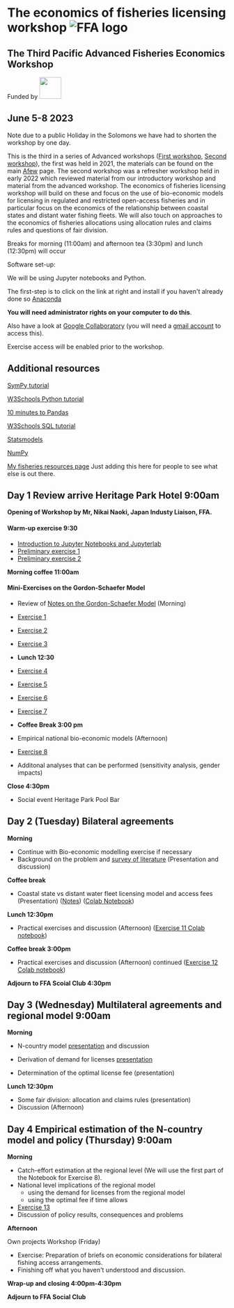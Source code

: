 # The economics of fisheries licensing workshop ![FFA logo](https://github.com/fdd-eiu/afew/blob/main/logo.png)

## The Third Pacific Advanced Fisheries Economics Workshop

Funded by <img src=https://github.com/fdd-eiu/afew/blob/main/rogoblue3.png width = 50 nehigh= 100>

## June 5-8 2023

Note due to a public Holiday in the Solomons we have had to shorten the workshop by one day.

This is the third in a series of Advanced workshops ([First workshop](https://github.com/fdd-eiu/afew), [Second workshop](https://github.com/fdd-eiu/afew/blob/main/refresher.md)), the first was held in 2021, the materials can be found on the main [Afew](https://github.com/fdd-eiu/afew) page. The second workshop was a refresher workshop held in early 2022 which reviewed material from our introductory workshop and material from the advanced workshop. The economics of fisheries licensing workshop will build on these and focus on the use of bio-economic models for licensing in regulated and restricted open-access fisheries and in particular focus on the economics of the relationship between coastal states and distant water fishing fleets. We will also touch on approaches to the economics of fisheries allocations using allocation rules and claims rules and questions of fair division.

Breaks for morning (11:00am) and afternoon tea (3:30pm) and lunch (12:30pm) will occur

Software set-up:

We will be using Jupyter notebooks and Python.

The first-step is to click on the link at right and install if you haven't already done so [Anaconda](https://www.anaconda.com/download/)

**You will need administrator rights on your computer to do this**.

Also have a look at [Google Collaboratory](https://colab.research.google.com/) (you will need a [gmail account](https://accounts.google.com/signup/v2/webcreateaccount?hl=en&flowName=GlifWebSignIn&flowEntry=SignUp) to access this).

Exercise access will be enabled prior to the workshop.

## Additional resources

[SymPy tutorial](https://docs.sympy.org/latest/tutorials/intro-tutorial/index.html)

[W3Schools Python tutorial](https://www.w3schools.com/python/python_intro.asp)

[10 minutes to Pandas](https://pandas.pydata.org/docs/user_guide/10min.html)

[W3Schools SQL tutorial](https://www.w3schools.com/sql/default.asp)

[Statsmodels](https://www.statsmodels.org/stable/index.html)

[NumPy](https://numpy.org/doc/stable/user/absolute_beginners.html)

[My fisheries resources page](https://github.com/babycamel/resources/blob/master/fisheries-resources.md) Just adding this here for people to see what else is out there.

## Day 1 Review arrive Heritage Park Hotel 9:00am

**Opening of Workshop by Mr, Nikai Naoki, Japan Industy Liaison, FFA.**

#### Warm-up exercise 9:30

- [Introduction to Jupyter Notebooks and Jupyterlab](https://jupyter.org/try-jupyter/retro/notebooks/?path=notebooks/Intro.ipynb)
- [Preliminary exercise 1](https://nbviewer.org/github/fdd-eiu/afew/blob/main/afew-notebook-1.ipynb)
- [Preliminary exercise 2](https://pandas.pydata.org/docs/user_guide/10min.html)

**Morning coffee 11:00am**

#### Mini-Exercises on the Gordon-Schaefer Model

- Review of [Notes on the Gordon-Schaefer Model](https://github.com/fdd-eiu/afew/blob/main/notes-gordon-schaefer.pdf) (Morning)
- [Exercise 1](https://colab.research.google.com/drive/1nAZzOBbcJJpLnCGZwRA_QY-DtRvNYxLo?usp=sharing)
- [Exercise 2](https://colab.research.google.com/drive/1Whcl_O0Wf4eFO94iRNn5VJbzNF89MlUb?usp=sharing)
- [Exercise 3](https://colab.research.google.com/drive/1BBquV0azxFjWxlc5DV6yVQ6_K-OJKKDd?usp=sharing)

- **Lunch 12:30**

- [Exercise 4](https://colab.research.google.com/drive/1vhlEJmDh6iil8_qX-YKJaTyou_nvqYCA?usp=sharing) 
- [Exercise 5](https://colab.research.google.com/drive/1v40yRbEMUQJV74NonGlidI7eCFhyeCPd?usp=sharing)
- [Exercise 6](https://colab.research.google.com/drive/18erLNDS33FJfzC_Szyjnguq-mC7UhAco?usp=sharing)
- [Exercise 7](https://colab.research.google.com/drive/1YqvQg6Z6FL0gQrSApecsZPyUWZhG6oVD?usp=sharing)

- **Coffee Break 3:00 pm**

- Empirical national bio-economic models (Afternoon)
- [Exercise 8](https://nbviewer.org/github/fdd-eiu/afew/blob/main/afew-present-6.ipynb)
- Additonal analyses that can be performed (sensitivity analysis, gender impacts)

**Close 4:30pm**  

- Social event Heritage Park Pool Bar

## Day 2 (Tuesday) Bilateral agreements

**Morning**

- Continue with Bio-economic modelling exercise if necessary
- Background on the problem and [survey of literature](https://github.com/fdd-eiu/afew/blob/main/presentation-Literature.pdf) (Presentation and discussion)
 
**Coffee break**

- Coastal state vs distant water fleet licensing model and access fees (Presentation) ([Notes](https://github.com/fdd-eiu/afew/blob/main/two-countries.pdf)) ([Colab Notebook](https://colab.research.google.com/drive/1hcP5VxFf46tcvZkbpuINpTebgLF5K5e1?usp=sharing))

**Lunch 12:30pm**

- Practical exercises and discussion (Afternoon) ([Exercise 11 Colab notebook](https://colab.research.google.com/drive/1LUxFnx3xCXiCdynQ2OvXYUKUeg6N0dc8?usp=sharing))

**Coffee break 3:00pm**

- Practical exercises and discussion (Afternoon) continued ([Exercise 12 Colab notebook](https://colab.research.google.com/drive/1H7flNtJ2muqdyyH7kZPSbPgznxfRXQN_?usp=sharing))

**Adjourn to FFA Scoial Club 4:30pm**

## Day 3 (Wednesday) Multilateral agreements and regional model 9:00am

**Morning**

- N-country model [presentation](https://github.com/fdd-eiu/afew/blob/main/ncountry.pdf) and discussion

- Derivation of demand for licenses [presentation](https://github.com/fdd-eiu/afew/blob/main/Derivation.pdf)

- Determination of the optimal license fee (presentation)

**Lunch 12:30pm**

- Some fair division: allocation and claims rules (presentation) 
- Discussion (Afternoon)

## Day 4 Empirical estimation of the N-country model and policy (Thursday) 9:00am

**Morning**

- Catch-effort estimation at the regional level (We will use the first part of the Notebook for Exercise 8).
- National level implications of the regional model 
    - using the demand for licenses from the regional model
    - using the optimal fee if time allows
- [Exercise 13](https://colab.research.google.com/drive/17OJugbktoaypJ-aw_zfG4h9chhii7Vmz?usp=sharing)
- Discussion of policy results, consequences and problems

**Afternoon**

Own projects Workshop (Friday)
- Exercise: Preparation of briefs on economic considerations for bilateral fishing access
arrangements.
- Finishing off what you haven't understood and discussion.

**Wrap-up and closing 4:00pm-4:30pm**

**Adjourn to FFA Social Club**

